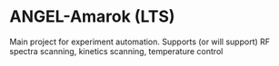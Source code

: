 # ANGEL-Amarok (LTS)

Main project for experiment automation. Supports (or will support) RF spectra scanning, kinetics scanning, temperature control
